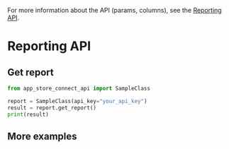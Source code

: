 For more information about the API (params, columns), see
the [Reporting API](https://google.com).

# Reporting API

## Get report

```python
from app_store_connect_api import SampleClass

report = SampleClass(api_key="your_api_key")
result = report.get_report()
print(result)
```

## More examples
